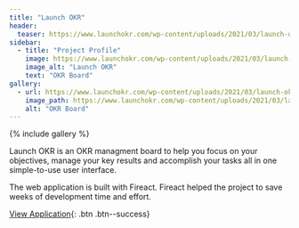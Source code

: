 ```yaml
---
title: "Launch OKR"
header:
  teaser: https://www.launchokr.com/wp-content/uploads/2021/03/launch-okr-logo-dark.png
sidebar:
  - title: "Project Profile"
    image: https://www.launchokr.com/wp-content/uploads/2021/03/launch-okr-logo-dark.png
    image_alt: "Launch OKR"
    text: "OKR Board"
gallery:
  - url: https://www.launchokr.com/wp-content/uploads/2021/03/launch-okr-ui-1024x510.png
    image_path: https://www.launchokr.com/wp-content/uploads/2021/03/launch-okr-ui-1024x510.png
    alt: "OKR Board"
---
```


{% include gallery %}

Launch OKR is an OKR managment board to help you focus on your objectives, manage your key results and accomplish your tasks all in one simple-to-use user interface.

The web application is built with Fireact. Fireact helped the project to save weeks of development time and effort.

[View Application](https://launchokr.com){: .btn .btn--success}